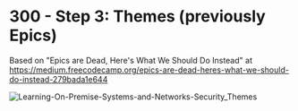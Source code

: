 # 300 - Step 3: Themes (previously Epics)

Based on "Epics are Dead, Here's What We Should Do Instead" at https://medium.freecodecamp.org/epics-are-dead-heres-what-we-should-do-instead-279bada1e644

![Learning-On-Premise-Systems-and-Networks-Security_Themes](https://user-images.githubusercontent.com/1499433/225680902-071cf85c-f819-4dbc-9d52-97065df08e66.png)
